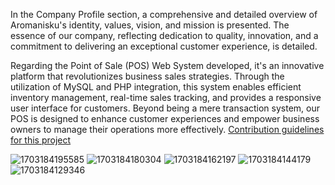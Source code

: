 In the Company Profile section, a comprehensive and detailed overview of Aromanisku's identity, values, vision, and mission is presented. The essence of our company, reflecting dedication to quality, innovation, and a commitment to delivering an exceptional customer experience, is detailed.

Regarding the Point of Sale (POS) Web System developed, it's an innovative platform that revolutionizes business sales strategies. Through the utilization of MySQL and PHP integration, this system enables efficient inventory management, real-time sales tracking, and provides a responsive user interface for customers. Beyond being a mere transaction system, our POS is designed to enhance customer experiences and empower business owners to manage their operations more effectively. [Contribution guidelines for this project](docs/CONTRIBUTING.md)


![1703184195585](https://github.com/raoulhakim/Aromanisku-Company-Profile-and-Point-of-Sale-Web-System/assets/95678811/2db55b5b-27bc-4327-bff4-7419e5e9506a)
![1703184180304](https://github.com/raoulhakim/Aromanisku-Company-Profile-and-Point-of-Sale-Web-System/assets/95678811/43a1e08f-954e-42cd-9e02-6fe8f54c7c0c)
![1703184162197](https://github.com/raoulhakim/Aromanisku-Company-Profile-and-Point-of-Sale-Web-System/assets/95678811/0b21f27b-10e0-4ea7-8dc7-558543e0ac0b)
![1703184144179](https://github.com/raoulhakim/Aromanisku-Company-Profile-and-Point-of-Sale-Web-System/assets/95678811/639b18c2-8556-4164-b199-af1cb435bb79)
![1703184129346](https://github.com/raoulhakim/Aromanisku-Company-Profile-and-Point-of-Sale-Web-System/assets/95678811/41a2960b-1955-4042-ae2b-005a39b5b367)
